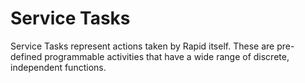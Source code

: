 # Service Tasks

Service Tasks represent actions taken by Rapid itself. These are pre-defined programmable activities that have a wide range of discrete, independent functions.
